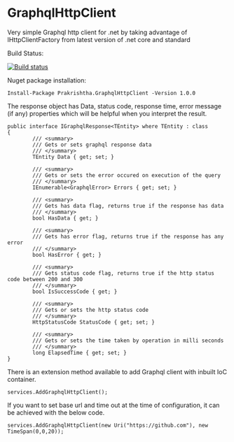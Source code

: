 # GraphqlHttpClient
Very simple Graphql http client for .net by taking advantage of IHttpClientFactory from latest version of .net core and standard

Build Status:

[![Build status](https://ci.appveyor.com/api/projects/status/u46ewl3ymt92poo7/branch/master?svg=true)](https://ci.appveyor.com/project/sarul84/graphqlhttpclient/branch/master)


Nuget package installation:
```
Install-Package Prakrishtha.GraphqlHttpClient -Version 1.0.0
```

The response object has Data, status code, response time, error message (if any) properties which will be helpful when you interpret the result.

```
public interface IGraphqlResponse<TEntity> where TEntity : class
{
        /// <summary>
        /// Gets or sets graphql response data
        /// </summary>
        TEntity Data { get; set; }

        /// <summary>
        /// Gets or sets the error occured on execution of the query
        /// </summary>
        IEnumerable<GraphqlError> Errors { get; set; }

        /// <summary>
        /// Gets has data flag, returns true if the response has data
        /// </summary>
        bool HasData { get; }

        /// <summary>
        /// Gets has error flag, returns true if the response has any error
        /// </summary>
        bool HasError { get; }

        /// <summary>
        /// Gets status code flag, returns true if the http status code between 200 and 300
        /// </summary>
        bool IsSuccessCode { get; }

        /// <summary>
        /// Gets or sets the http status code
        /// </summary>
        HttpStatusCode StatusCode { get; set; }

        /// <summary>
        /// Gets or sets the time taken by operation in milli seconds
        /// </summary>
        long ElapsedTime { get; set; }
}
```

There is an extension method available to add Graphql client with inbuilt IoC container.

```
services.AddGraphqlHttpClient();
```

If you want to set base url and time out at the time of configuration, it can be achieved with the below code.

```
services.AddGraphqlHttpClient(new Uri("https://github.com"), new TimeSpan(0,0,20));
```
